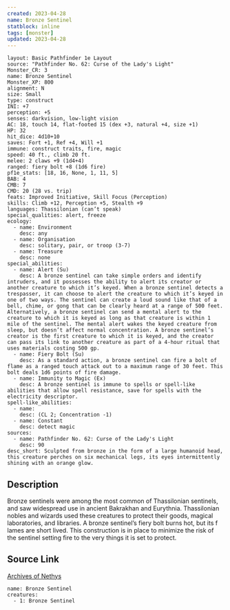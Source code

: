 ```yaml
---
created: 2023-04-28
name: Bronze Sentinel
statblock: inline
tags: [monster]
updated: 2023-04-28
---
```

```statblock
layout: Basic Pathfinder 1e Layout
source: "Pathfinder No. 62: Curse of the Lady's Light"
Monster_CR: 3
name: Bronze Sentinel
Monster_XP: 800
alignment: N
size: Small
type: construct
INI: +7
perception: +5
senses: darkvision, low-light vision
AC: 18, touch 14, flat-footed 15 (dex +3, natural +4, size +1)
HP: 32
hit_dice: 4d10+10
saves: Fort +1, Ref +4, Will +1
immune: construct traits, fire, magic
speed: 40 ft., climb 20 ft.
melee: 2 claws +9 (1d4+4)
ranged: fiery bolt +8 (1d6 fire)
pf1e_stats: [18, 16, None, 1, 11, 5]
BAB: 4
CMB: 7
CMD: 20 (28 vs. trip)
feats: Improved Initiative, Skill Focus (Perception)
skills: Climb +12, Perception +5, Stealth +9
languages: Thassilonian (can’t speak)
special_qualities: alert, freeze
ecology:
  - name: Environment
    desc: any
  - name: Organisation
    desc: solitary, pair, or troop (3-7)
  - name: Treasure
    desc: none
special_abilities:
  - name: Alert (Su)
    desc: A bronze sentinel can take simple orders and identify intruders, and it possesses the ability to alert its creator or another creature to which it’s keyed. When a bronze sentinel detects a trespasser, it can choose to alert the creature to which it’s keyed in one of two ways. The sentinel can create a loud sound like that of a bell, chime, or gong that can be clearly heard at a range of 500 feet. Alternatively, a bronze sentinel can send a mental alert to the creature to which it is keyed as long as that creature is within 1 mile of the sentinel. The mental alert wakes the keyed creature from sleep, but doesn’t affect normal concentration. A bronze sentinel’s creator is the first creature to which it is keyed, and the creator can pass its link to another creature as part of a 4-hour ritual that uses materials costing 500 gp.
  - name: Fiery Bolt (Su)
    desc: As a standard action, a bronze sentinel can fire a bolt of flame as a ranged touch attack out to a maximum range of 30 feet. This bolt deals 1d6 points of fire damage.
  - name: Immunity to Magic (Ex)
    desc: A bronze sentinel is immune to spells or spell-like abilities that allow spell resistance, save for spells with the electricity descriptor.
spell-like_abilities:
  - name:
    desc: (CL 2; Concentration -1)
  - name: Constant
    desc: detect magic
sources:
  - name: Pathfinder No. 62: Curse of the Lady's Light
    desc: 90
desc_short: Sculpted from bronze in the form of a large humanoid head, this creature perches on six mechanical legs, its eyes intermittently shining with an orange glow.
```
## Description
Bronze sentinels were among the most common of Thassilonian sentinels, and saw widespread use in ancient Bakrakhan and Eurythnia. Thassilonian nobles and wizards used these creatures to protect their goods, magical laboratories, and libraries. A bronze sentinel’s fiery bolt burns hot, but its f lames are short lived. This construction is in place to minimize the risk of the sentinel setting fire to the very things it is set to protect.
## Source Link
[Archives of Nethys](https://aonprd.com/MonsterDisplay.aspx?ItemName=Bronze%20Sentinel)
```encounter-table
name: Bronze Sentinel
creatures:
  - 1: Bronze Sentinel
```
